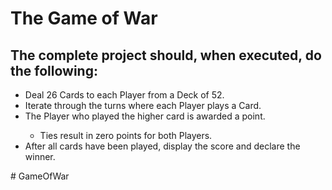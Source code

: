 <h1>The Game of War</h1>

<h2>The complete project should, when executed, do the following:</h2>

<ul>
    <li>Deal 26 Cards to each Player from a Deck of 52.</li>
    <li>Iterate through the turns where each Player plays a Card.</li>
    <li>The Player who played the higher card is awarded a point.</li>
        <ul>
            <li>Ties result in zero points for both Players.</li>
        </ul>
    <li>After all cards have been played, display the score and declare the winner.</li>
</ul>

 
 
#   G a m e O f W a r  
 